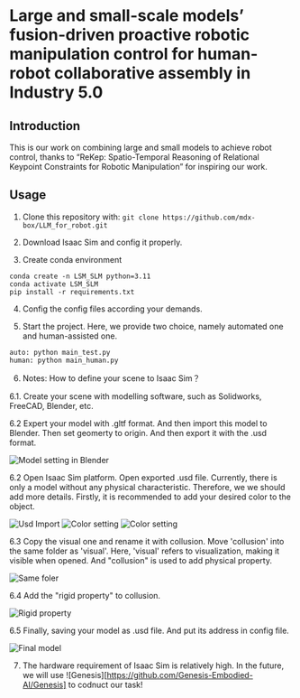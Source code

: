 


# Large and small-scale models’ fusion-driven proactive robotic manipulation control for human-robot collaborative assembly in Industry 5.0

## Introduction 

This is our work on combining large and small models to achieve robot control, thanks to  “ReKep: Spatio-Temporal Reasoning of Relational Keypoint Constraints for Robotic Manipulation” for inspiring our work.

## Usage

1. Clone this repository with: 
```git clone https://github.com/mdx-box/LLM_for_robot.git```

2. Download Isaac Sim and config it properly. 

3. Create conda environment
```
conda create -n LSM_SLM python=3.11
conda activate LSM_SLM
pip install -r requirements.txt

```

4. Config the config files according your demands.

5. Start the project. Here, we provide two choice, namely automated one and human-assisted one.

```
auto: python main_test.py
human: python main_human.py

```
6. Notes: How to define your scene to Isaac Sim？

6.1. Create your scene with modelling software, such as Solidworks, FreeCAD, Blender, etc.

6.2 Expert your model with .gltf format. And then import this model to Blender. Then set geomerty to origin. And then export it with the .usd format.

![Model setting in Blender](https://github.com/mdx-box/LLM_for_robot/blob/main/Figure/Blender.jpg)

6.2 Open Isaac Sim platform. Open exported .usd file. Currently, there is only a model without any physical characteristic. Therefore, we we should add more details. Firstly, it is recommended to add your desired color to the object. 

![Usd Import](https://github.com/mdx-box/LLM_for_robot/blob/main/Figure/usd_expoert.jpg)
![Color setting](https://github.com/mdx-box/LLM_for_robot/blob/main/Figure/color.jpg)
![Color setting](https://github.com/mdx-box/LLM_for_robot/blob/main/Figure/color_set.jpg)

6.3 Copy the visual one and rename it with collusion. Move 'collusion' into the same folder as 'visual'. Here, 'visual' refers to visualization, making it visible when opened. And "collusion" is used to add physical property. 

![Same foler](https://github.com/mdx-box/LLM_for_robot/blob/main/Figure/same_folder.jpg)

6.4 Add the "rigid property" to collusion. 

![Rigid property](https://github.com/mdx-box/LLM_for_robot/blob/main/Figure/rigid.jpg)

6.5 Finally, saving your model as .usd file. And put its address in config file.

![Final model](https://github.com/mdx-box/LLM_for_robot/blob/main/Figure/Iss_final.jpg)

7. The hardware requirement of Isaac Sim is relatively high. In the future, we will use ![Genesis][https://github.com/Genesis-Embodied-AI/Genesis] to codnuct our task!


